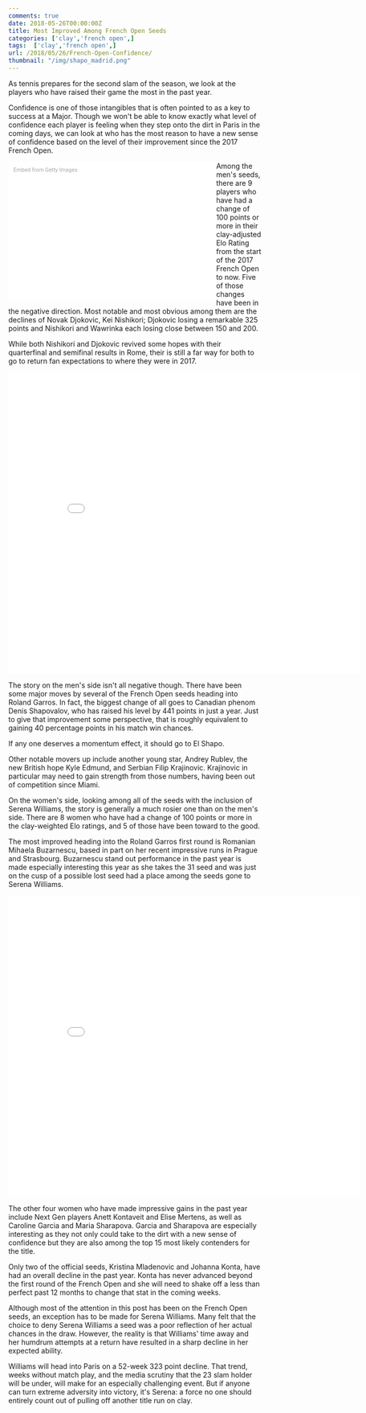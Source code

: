```yaml
---
comments: true
date: 2018-05-26T00:00:00Z
title: Most Improved Among French Open Seeds
categories: ['clay','french open',]
tags:  ['clay','french open',]
url: /2018/05/26/French-Open-Confidence/
thumbnail: "/img/shapo_madrid.png"
---
```



As tennis prepares for the second slam of the season, we look at the players who have raised their game the most in the past year. 

<!--more-->

Confidence is one of those intangibles that is often pointed to as a key to success at a Major. Though we won't be able to know exactly what level of confidence each player is feeling when they step onto the dirt in Paris in the coming days, we can look at who has the most reason to have a new sense of confidence based on the level of their improvement since the 2017 French Open.

<div class="getty embed image" style="background-color:#fff;display:inline-block;font-family:Roboto,sans-serif;color:#a7a7a7;font-size:11px;width:100%;max-width:394px;float:left;padding:2%;"><div style="padding:0;margin:0;text-align:left;"><a href="http://www.gettyimages.com.au/detail/955949072" target="_blank" style="color:#a7a7a7;text-decoration:none;font-weight:normal !important;border:none;display:inline-block;">Embed from Getty Images</a></div><div style="overflow:hidden;position:relative;height:0;padding:61.279465% 0 0 0;width:100%;"><iframe src="//embed.gettyimages.com/embed/955949072?et=x5oDfDlfT-JXIVPPPmeQtw&tld=com.au&sig=BvUn_fjhsNWi2VqY1e4zIfQ2FQ0kWsmk-GQ3iCrW3WE=&caption=true&ver=1" scrolling="no" frameborder="0" width="594" height="364" style="display:inline-block;position:absolute;top:0;left:0;width:100%;height:100%;margin:0;"></iframe></div></div>

Among the men's seeds, there are 9 players who have had a change of 100 points or more in their clay-adjusted Elo Rating from the start of the 2017 French Open to now. Five of those changes have been in the negative direction. Most notable and most obvious among them are the declines of Novak Djokovic, Kei Nishikori; Djokovic losing a remarkable 325 points and Nishikori and Wawrinka each losing close between 150 and 200. 

While both Nishikori and Djokovic revived some hopes with their quarterfinal and semifinal results in Rome, their is still a far way for both to go to return fan expectations to where they were in 2017.


<iframe width="700" height="600" frameborder="0" scrolling="no" src="//plot.ly/~on-the-t/1565.embed?showlink=false"></iframe>

The story on the men's side isn't all negative though. There have been some major moves by several of the French Open seeds heading into Roland Garros. In fact, the biggest change of all goes to Canadian phenom Denis Shapovalov, who has raised his level by 441 points in just a year. Just to give that improvement some perspective, that is roughly equivalent to gaining 40 percentage points in his match win chances. 

If any one deserves a momentum effect, it should go to El Shapo. 

Other notable movers up include another young star, Andrey Rublev, the new British hope Kyle Edmund, and Serbian Filip Krajinovic. Krajinovic in particular may need to gain strength from those numbers, having been out of competition since Miami. 

On the women's side, looking among all of the seeds with the inclusion of Serena Williams, the story is generally a much rosier one than on the men's side. There are 8 women who have had a change of 100 points or more in the clay-weighted Elo ratings, and 5 of those have been toward to the good.

The most improved heading into the Roland Garros first round is Romanian Mihaela Buzarnescu, based in part on her recent impressive runs in Prague and Strasbourg. Buzarnescu stand out performance in the past year is made especially interesting this year as she takes the 31 seed and was just on the cusp of a possible lost seed had a place among the seeds gone to Serena Williams.

<iframe width="700" height="600" frameborder="0" scrolling="no" src="//plot.ly/~on-the-t/1567.embed?showlink=false"></iframe>

The other four women who have made impressive gains in the past year include Next Gen players Anett Kontaveit and Elise Mertens, as well as Caroline Garcia and Maria Sharapova. Garcia and Sharapova are especially interesting as they not only could take to the dirt with a new sense of confidence but they are also among the top 15 most likely contenders for the title. 


Only two of the official seeds, Kristina Mladenovic and Johanna Konta, have had an overall decline in the past year. Konta has never advanced beyond the first round of the French Open and she will need to shake off a less than perfect past 12 months to change that stat in the coming weeks.

Although most of the attention in this post has been on the French Open seeds, an exception has to be made for Serena Williams. Many felt that the choice to deny Serena Williams a seed was a poor reflection of her actual chances in the draw. However, the reality is that Williams' time away and her humdrum attempts at a return have resulted in a sharp decline in her expected ability. 

Williams will head into Paris on a 52-week 323 point decline. That trend, weeks without match play, and the media scrutiny that the 23 slam holder will be under, will make for an especially challenging event. But if anyone can turn extreme adversity into victory, it's Serena: a force no one should entirely count out of pulling off another title run on clay. 

